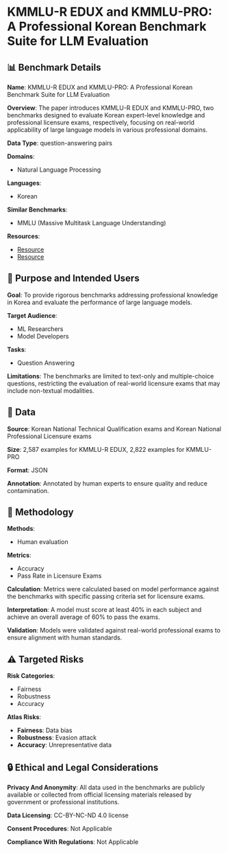 # KMMLU-R EDUX and KMMLU-PRO: A Professional Korean Benchmark Suite for LLM Evaluation

## 📊 Benchmark Details

**Name**: KMMLU-R EDUX and KMMLU-PRO: A Professional Korean Benchmark Suite for LLM Evaluation

**Overview**: The paper introduces KMMLU-R EDUX and KMMLU-PRO, two benchmarks designed to evaluate Korean expert-level knowledge and professional licensure exams, respectively, focusing on real-world applicability of large language models in various professional domains.

**Data Type**: question-answering pairs

**Domains**:
- Natural Language Processing

**Languages**:
- Korean

**Similar Benchmarks**:
- MMLU (Massive Multitask Language Understanding)

**Resources**:
- [Resource](https://huggingface.co/datasets/LGAI-EXAONE/KMMLU-Redux)
- [Resource](https://huggingface.co/datasets/LGAI-EXAONE/KMMLU-Pro)

## 🎯 Purpose and Intended Users

**Goal**: To provide rigorous benchmarks addressing professional knowledge in Korea and evaluate the performance of large language models.

**Target Audience**:
- ML Researchers
- Model Developers

**Tasks**:
- Question Answering

**Limitations**: The benchmarks are limited to text-only and multiple-choice questions, restricting the evaluation of real-world licensure exams that may include non-textual modalities.

## 💾 Data

**Source**: Korean National Technical Qualification exams and Korean National Professional Licensure exams

**Size**: 2,587 examples for KMMLU-R EDUX, 2,822 examples for KMMLU-PRO

**Format**: JSON

**Annotation**: Annotated by human experts to ensure quality and reduce contamination.

## 🔬 Methodology

**Methods**:
- Human evaluation

**Metrics**:
- Accuracy
- Pass Rate in Licensure Exams

**Calculation**: Metrics were calculated based on model performance against the benchmarks with specific passing criteria set for licensure exams.

**Interpretation**: A model must score at least 40% in each subject and achieve an overall average of 60% to pass the exams.

**Validation**: Models were validated against real-world professional exams to ensure alignment with human standards.

## ⚠️ Targeted Risks

**Risk Categories**:
- Fairness
- Robustness
- Accuracy

**Atlas Risks**:
- **Fairness**: Data bias
- **Robustness**: Evasion attack
- **Accuracy**: Unrepresentative data

## 🔒 Ethical and Legal Considerations

**Privacy And Anonymity**: All data used in the benchmarks are publicly available or collected from official licensing materials released by government or professional institutions.

**Data Licensing**: CC-BY-NC-ND 4.0 license

**Consent Procedures**: Not Applicable

**Compliance With Regulations**: Not Applicable
